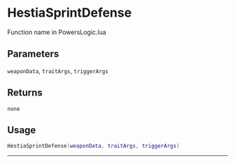 # HestiaSprintDefense
Function name in PowersLogic.lua
## Parameters
`weaponData`, `traitArgs`, `triggerArgs`
## Returns
`none`
## Usage
```lua
HestiaSprintDefense(weaponData, traitArgs, triggerArgs)
```
---
